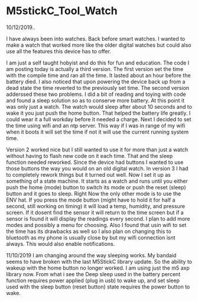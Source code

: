 # M5stickC_Tool_Watch

10/12/2019..

I have always been into watches. Back before smart watches. I wanted to make a watch that worked more like the older digital watches but could also use all the features this device has to offer.

I am just a self taught hobyist and do this for fun and education. The code I am posting today is actually a third version. The first version set the time with the compile time and ran all the time. It lasted about an hour before the battery died. I also noticed that upon powering the device back up from a dead state the time reverted to the previously set time. The second version adderssed these two problems. I did a bit of reading and toying with code and found a sleep solution so as to conserve more battery. At this point it was only just a watch. The watch would sleep after about 10 seconds and to wake it you just push the home button. That helped the battery life greatly. I could wear it a full workday before it needed a charge. Next I decided to set the time using wifi and an ntp server. This way if I was in range of my wifi when it boots it will set the time if not it will use the current running system time.

Version 2 worked nice but I still wanted to use it for more than just a watch without having to flash new code on it each time. That and the sleep function needed reworked. Since the device had buttons I wanted to use those buttons the way you would on an old digital watch. In version 3 I had to completely rework things but it turned out well. Now I set it up as something of a state machine. It starts as a watch and runs until you either push the home (mode) button to switch its mode or push the reset (sleep) button and it goes to sleep. Right Now the only other mode is to use the ENV hat. If you press the mode button (might have to hold it for half a second, still working on timing) it will load a temp, humidity, and pressure screen. If it dosent find the sensor it will return to the time screen but if a sensor is found it will display the readings every second. I plan to add more modes and possibly a menu for choosing. Also I found that usin wifi to set the time has its drawbacks as well so I also plan on changing this to bluetooth as my phone is usually close by but my wifi connection isnt always. This would also enable notifications.

11/10/2019
I am changing around the way sleeping works. My bandaid seems to have broken with the last M5StickC library update. So the ability to wakeup with the home button no longer worked. I am using just the m5 axp library now. From what i see the Deep sleep used in the battery percent function requires power applied (plug in usb) to wake up, and set sleep used with the sleep button (reset button) state requires the power button to wake.
